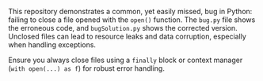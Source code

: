 This repository demonstrates a common, yet easily missed, bug in Python: failing to close a file opened with the `open()` function.  The `bug.py` file shows the erroneous code, and `bugSolution.py` shows the corrected version.  Unclosed files can lead to resource leaks and data corruption, especially when handling exceptions.

Ensure you always close files using a `finally` block or context manager (`with open(...) as f`) for robust error handling.